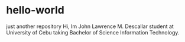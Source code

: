 # hello-world
just another repository
  Hi, Im John Lawrence M. Descallar student at University of Cebu taking
Bachelor of Science Information Technology.
